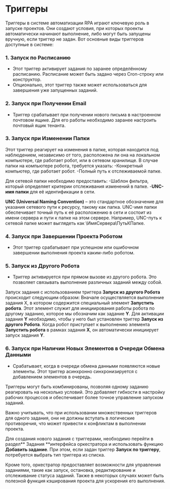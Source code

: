 # Триггеры

Триггеры в системе автоматизации RPA играют ключевую роль в запуске проектов. Они создают условия, при которых проекты автоматически начинают выполнение, либо могут быть запущены вручную, если триггер не задан. Вот основные виды триггеров доступные в системе:

### 1. **Запуск по Расписанию**
   - Этот триггер активирует задания по заранее определённому расписанию. Расписание может быть задано через Cron-строку или конструктор.
   - Опционально, этот триггер также может использоваться для завершения уже запущенных заданий.

### 2. **Запуск при Получении Email**
   - Триггер срабатывает при получении нового письма в настроенном почтовом ящике. Для его работы необходимо заранее настроить почтовый ящик тенанта.

### 3.  **Запуск при Изменении Папки**
   Этот триггер реагирует на изменения в папке, которая находится под наблюдением, независимо от того, расположена ли она на локальном компьютере, где работает робот, или в сетевом хранилище.
В случае папки на компьютере робота, требуется указать:
-Конкретный компьютер, где работает робот.
-Полный путь к отслеживаемой папке.

Для сетевой папки необходимо предоставить:
-Шаблон фильтра, который определяет критерии отслеживания изменений в папке.
-**UNC-имя папки** для её идентификации в сети.

**UNC (Universal Naming Convention)** – это стандартное обозначение для указания сетевого пути к ресурсу, такому как папка. UNC-имя папки обеспечивает точный путь к её расположению в сети и состоит из имени сервера и пути к папке на этом сервере. Например, UNC-путь к сетевой папке может выглядеть как \\ИмяСервера\ПутьКПапке.

### 4. **Запуск при Завершении Проекта Роботом**
   - Этот триггер срабатывает при успешном или ошибочном завершении выполнения проекта каким-либо роботом.

### 5. **Запуск из Другого Робота**
   - Триггер активируется при прямом вызове из другого робота. Это позволяет связывать выполнение различных заданий между собой.
   
Запуск задания с использованием триггера **Запуск из другого Робота** происходит следующим образом:
Вначале осуществляется выполнение задания X, в котором содержится специальный элемент **Запустить робота**. Этот элемент служит для инициирования работы робота по другому заданию, которое мы обозначим как задание **Y**. Для активации задания **Y** необходимо, чтобы у него был установлен триггер **Запуск из другого Робота**. Когда робот приступает к выполнению элемента **Запустить робота** в рамках задания **X**, он автоматически инициирует запуск задания **Y**.

### 6. **Запуск при Наличии Новых Элементов в Очереди Обмена Данными**
   - Срабатывает, когда в очереди обмена данными появляются новые элементы. Этот триггер асинхронно синхронизируется с добавлением элементов в очередь.

Триггеры могут быть комбинированы, позволяя одному заданию реагировать на несколько условий. Это добавляет гибкости в настройку рабочих процессов и обеспечивает более точное управление запуском заданий.

Важно учитывать, что при использовании множественных триггеров для одного задания, они не должны вступать в логические противоречия, что может привести к конфликтам в выполнении проекта. 

Для создания нового задания с триггерами, необходимо перейти в раздел** Задания **интерфейса оркестратора и использовать функцию **Добавить задание**. При этом, если задан триггер **Запуск по триггеру**, потребуется выбрать тип триггера из списка. 

Кроме того, оркестратор предоставляет возможности для управления заданиями, такие как запуск, остановка, редактирование и отслеживание статуса заданий. Также в некоторых случаях может быть полезной функция кэширования проекта для ускорения его выполнения.
